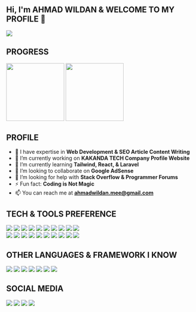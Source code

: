 ## Hi, I'm AHMAD WILDAN & WELCOME TO MY PROFILE 👋

<div>
<img src="https://user-images.githubusercontent.com/75109884/151193491-3476bff5-d120-443f-a73e-dda1477cb7cc.gif">
</div>

## PROGRESS

<div>
<img src="https://github-readme-stats.vercel.app/api?username=DANNN-ID&show_icons=true&count_private=true&locale=en&hide=stars" height="155">
<img src="https://github-readme-stats.vercel.app/api/top-langs/?username=DANNN-ID&layout=compact&langs_count=6" height="155">
</div>

## PROFILE

- 🧛 I have expertise in **Web Development & SEO Article Content Writing**
- 🔭 I’m currently working on **KAKANDA TECH Company Profile Website**
- 🌱 I’m currently learning **Tailwind, React, & Laravel**
- 👯 I’m looking to collaborate on **Google AdSense**
- 🤔 I’m looking for help with **Stack Overflow & Programmer Forums**
- ⚡ Fun fact: **Coding is Not Magic**
- 📫 You can reach me at **ahmadwildan.mee@gmail.com**
 
 ## TECH & TOOLS PREFERENCE

<img src = "https://img.shields.io/badge/-HTML5-E34F26?style=flat&logo=html5&logoColor=white"> <img src = "https://img.shields.io/badge/-CSS3-1572B6?style=flat&logo=css3&logoColor=white">
<img src="https://img.shields.io/badge/-Bootstrap-563D7C?style=flat&logo=bootstrap&logoColor=white">
<img src="https://img.shields.io/badge/-JavaScript-eed718?style=flat&logo=javascript&logoColor=ffffff">
<img src="https://img.shields.io/badge/-Sass-cc6699?style=flat&logo=sass&logoColor=ffffff">
<img src="https://img.shields.io/badge/-React-000000?style=flat&logo=react&logoColor=00c8ff">
<img src="https://img.shields.io/badge/-WEB Builder-c41f1f?style=flat&logo=codeigniter&logoColor=white">
<img src="https://img.shields.io/badge/-Android Studio-32a852?style=flat&logo=androidstudio&logoColor=white">
<img src="http://img.shields.io/badge/-Github Copilot-2f657a?style=flat&logo=github&logoColor=white">
<img src="http://img.shields.io/badge/-Laragon-429aff?style=flat&logo=laragon&logoColor=white">
<br>
<img src="https://img.shields.io/badge/-TypeScript-4287f5?style=flat&logo=typescript&logoColor=white">
<img src="http://img.shields.io/badge/-Git-F1502F?style=flat&logo=git&logoColor=FFFFFF">
<img src="http://img.shields.io/badge/-Github-000000?style=flat&logo=github&logoColor=FFFFFF">
<img src="http://img.shields.io/badge/-VS Code-007ACC?style=flat&logo=visual%20studio%20code&logoColor=white">
<img src="http://img.shields.io/badge/-WordPress-3f49d4?style=flat&logo=wordpress&logoColor=white">
<img src="http://img.shields.io/badge/-Yoast SEO-bf1587?style=flat&logo=yoast&logoColor=white">
<img src="http://img.shields.io/badge/-Sublime Text-333333?style=flat&logo=sublimetext&logoColor=white">
<img src="http://img.shields.io/badge/-Figma-21ba21?style=flat&logo=figma&logoColor=white">
<img src="https://img.shields.io/badge/-Windows 10-329cd1?style=flat&logo=windows&logoColor=white">
<img src="https://img.shields.io/badge/-XAMPP-ff9900?style=flat&logo=xampp&logoColor=white">

## OTHER LANGUAGES & FRAMEWORK I KNOW

<img src="http://img.shields.io/badge/-Java-F89820?style=flat&logo=java&logoColor=white"> <img src="https://img.shields.io/badge/-C++-659ad2?style=flat&logo=c%2B%2B&logoColor=ffffff"> <img src="https://img.shields.io/badge/-MySQL-ff9900?style=flat&logo=mysql&logoColor=ffffff"> <img src="https://img.shields.io/badge/-PHP-6363ff?style=flat&logo=php&logoColor=ffffff"> <img src="https://img.shields.io/badge/-CodeIgniter-E34F26?style=flat&logo=codeigniter&logoColor=white"> <img src="http://img.shields.io/badge/-Laravel-ff3c00?style=flat&logo=laravel&logoColor=white"> <img src="https://img.shields.io/badge/-Tailwind CSS-5A0FC8?style=flat&logo=css3&logoColor=white">

## SOCIAL MEDIA

<img src="http://img.shields.io/badge/-Facebook-2b52ff?style=flat&logo=facebook&logoColor=white"> <img src="https://img.shields.io/badge/-Instagram-f52a82?style=flat&logo=instagram&logoColor=ffffff"> <img src="https://img.shields.io/badge/-WhatsApp-32a852?style=flat&logo=whatsapp&logoColor=ffffff"> <img src="https://img.shields.io/badge/-LinkedIn-007ACC?style=flat&logo=linkedin&logoColor=ffffff">
